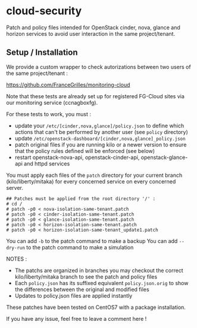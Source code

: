 # cloud-security

Patch and policy files intended for OpenStack cinder, nova, glance and horizon
services to avoid user interaction in the same project/tenant.

## Setup / Installation

We provide a custom wrapper to check autorizations between two users of the
same project/tenant :

https://github.com/FranceGrilles/monitoring-cloud

Note that these tests are already set up for registered FG-Cloud sites via our
monitoring service (ccnagboxfg).

For these tests to work, you must :
 * update your `/etc/[cinder,nova,glance]/policy.json` to define which actions
    that can't be performed by another user (see `policy` directory)
 * update `/etc/openstack-dashboard/[cinder,nova,glance]_policy.json`
 * patch original files if you are running kilo or a newer version to ensure
    that the policy rules defined will be enforced (see below)
 * restart openstack-nova-api, openstack-cinder-api, openstack-glance-api and
    httpd services

You must apply each files of the `patch` directory for your current branch
(kilo/liberty/mitaka) for every concerned service on every concerned server.

```
## Patches must be applied from the root directory '/' :
# cd / 
# patch -p0 < nova-isolation-same-tenant.patch
# patch -p0 < cinder-isolation-same-tenant.patch
# patch -p0 < glance-isolation-same-tenant.patch
# patch -p0 < horizon-isolation-same-tenant.patch
# patch -p0 < horizon-isolation-same-tenant_update1.patch
```
You can add `-b` to the patch command to make a backup
You can add `--dry-run` to the patch command to make a simulation

NOTES : 
 * The patchs are organized in branches you may checkout the correct
    kilo/liberty/mitaka branch to see the patch and policy files
 * Each `policy.json` has its suffixed equivalent `policy.json.orig` to show
    the differences between the original and modified files
 * Updates to policy.json files are applied instantly

These patches have been tested on CentOS7 with a package installation.

If you have any issue, feel free to leave a comment here !

